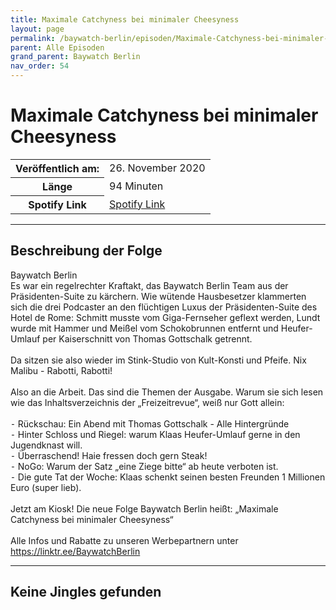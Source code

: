 ```yaml
---
title: Maximale Catchyness bei minimaler Cheesyness
layout: page
permalink: /baywatch-berlin/episoden/Maximale-Catchyness-bei-minimaler-Cheesyness
parent: Alle Episoden
grand_parent: Baywatch Berlin
nav_order: 54
---
```


# Maximale Catchyness bei minimaler Cheesyness
<table class="resp-table dcf-table dcf-table-responsive dcf-table-bordered dcf-table-striped dcf-w-100%">
                    <tbody>
                        <tr>
                            <th scope="row">Veröffentlich am:</th>
                            <td data-label="Veröffentlich am:">26. November 2020</td>
                        </tr>
                        <tr>
                            <th scope="row">Länge </th>
                            <td data-label="Länge ">94 Minuten</td>
                        </tr><tr>
                                <th scope="row">Spotify Link</th>
                                <td data-label="Spotify Link"><a href="https://open.spotify.com/episode/3eE08mqCdls1uagdIgNzlV">Spotify Link</a></td>
                            </tr></tbody>
                </table>

***

## Beschreibung der Folge

<div>
Baywatch Berlin <br> Es war ein regelrechter Kraftakt, das Baywatch Berlin Team aus der Präsidenten-Suite zu kärchern. Wie wütende Hausbesetzer klammerten sich die drei Podcaster an den flüchtigen Luxus der Präsidenten-Suite des Hotel de Rome: Schmitt musste vom Giga-Fernseher geflext werden, Lundt wurde mit Hammer und Meißel vom Schokobrunnen entfernt und Heufer-Umlauf per Kaiserschnitt von Thomas Gottschalk getrennt.  <br>  <br> Da sitzen sie also wieder im Stink-Studio von Kult-Konsti und Pfeife. Nix Malibu - Rabotti, Rabotti! <br>  <br> Also an die Arbeit. Das sind die Themen der Ausgabe. Warum sie sich lesen wie das Inhaltsverzeichnis der „Freizeitrevue“, weiß nur Gott allein: <br>  <br>  ⁃ Rückschau: Ein Abend mit Thomas Gottschalk - Alle Hintergründe  <br>  ⁃ Hinter Schloss und Riegel: warum Klaas Heufer-Umlauf gerne in den Jugendknast will. <br>  ⁃ Überraschend! Haie fressen doch gern Steak! <br>  ⁃ NoGo: Warum der Satz „eine Ziege bitte“ ab heute verboten ist. <br>  ⁃ Die gute Tat der Woche: Klaas schenkt seinen besten Freunden 1 Millionen Euro (super lieb). <br>  <br> Jetzt am Kiosk! Die neue Folge Baywatch Berlin heißt: „Maximale Catchyness bei minimaler Cheesyness“ <br>  <br> Alle Infos und Rabatte zu unseren Werbepartnern unter <a href="https://linktr.ee/BaywatchBerlin">https://linktr.ee/BaywatchBerlin</a>  
</div>

***

## Keine Jingles gefunden